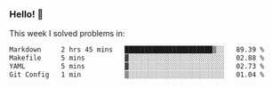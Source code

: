 ### Hello! 👋

This week I solved problems in:

<!--START_SECTION:waka-->

```txt
Markdown     2 hrs 45 mins   ██████████████████████▒░░   89.39 %
Makefile     5 mins          ▓░░░░░░░░░░░░░░░░░░░░░░░░   02.88 %
YAML         5 mins          ▓░░░░░░░░░░░░░░░░░░░░░░░░   02.73 %
Git Config   1 min           ▒░░░░░░░░░░░░░░░░░░░░░░░░   01.04 %
```

<!--END_SECTION:waka-->
